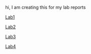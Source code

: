 hi, I am creating this for my lab reports 

<a href="Lab1.html">Lab1</a>

[Lab2]()

[Lab3]()

[Lab4]()

